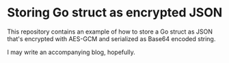 # Storing Go struct as encrypted JSON

This repository contains an example of how to store a Go struct
as JSON that's encrypted with AES-GCM and serialized as Base64 encoded string.

I may write an accompanying blog, hopefully.

